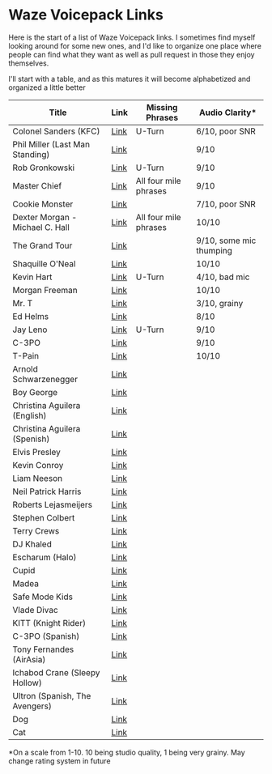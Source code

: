 # Waze Voicepack Links

Here is the start of a list of Waze Voicepack links. I sometimes find myself looking around for some new ones, and I'd like to organize one place where people can find what they want as well as pull request in those they enjoy themselves. 

I'll start with a table, and as this matures it will become alphabetized and organized a little better

| Title       | Link        | Missing Phrases | Audio Clarity* |
| ----------- | ----------- | ----------- | ----------- |
| Colonel Sanders (KFC) | [Link](https://waze.com/ul?acvp=5C1F6F08-BE6F-4578-A2F7-7A01D0FA8044) |U-Turn| 6/10, poor SNR |
| Phil Miller (Last Man Standing) | [Link](https://waze.com/ul?acvp=B1DC04B3-9D04-4DA6-BD0C-471A6D8BD841)| |9/10|
| Rob Gronkowski |[Link](https://waze.com/ul?acvp=82E7E1A4-9164-418C-BE1F-C6D7F1070150)|U-Turn|9/10|
| Master Chief |[Link](https://waze.com/ul?acvp=4f3415ff-b6d1-4c05-bfaf-7b88cdd01a88)|All four mile phrases|9/10|
| Cookie Monster |[Link](https://waze.com/ul?acvp=74ae02e2-d817-4384-86ea-f8a5b3a1926a)||7/10, poor SNR|
| Dexter Morgan - Michael C. Hall |[Link](https://waze.com/ul?acvp=b7f530dd-09f9-4256-89a3-2a759554a2e5)|All four mile phrases|10/10|
| The Grand Tour |[Link](https://waze.com/ul?acvp=5485F8E2-FD27-4A7F-91E7-4F1785CDEB56)||9/10, some mic thumping|
| Shaquille O'Neal |[Link](https://waze.com/ul?acvp=B6A59A15-F67A-49D2-9739-41973CBEEB20)||10/10|
| Kevin Hart |[Link](https://waze.com/ul?acvp=15F86E08-1CD0-40C7-8CF8-05BF8A1B51CB)|U-Turn|4/10, bad mic|
| Morgan Freeman |[Link](https://waze.com/ul?acvp=9E5BC409-A342-4C3F-8E90-FF511D6D5ED5)||10/10|
| Mr. T |[Link](https://waze.com/ul?acvp=3D852AE0-9EB4-4BBA-995E-A403CB7FAEDC)||3/10, grainy|
| Ed Helms |[Link](https://waze.com/ul?acvp=241CD4A3-3E35-4EBB-822B-BAC71CB3563A)||8/10|
| Jay Leno |[Link](https://waze.com/ul?acvp=1F511A6F-6DF3-46E0-858D-53E6D489A0FE)|U-Turn|9/10|
| C-3PO |[Link](https://waze.com/ul?acvp=7EE59258-28AF-46D4-99F0-FE24808F04E0)||9/10|
| T-Pain |[Link](https://waze.com/ul?acvp=F756E1E3-C1ED-4673-9567-336A65B81550)||10/10|
| Arnold Schwarzenegger |[Link]()|||
| Boy George |[Link]()|||
| Christina Aguilera (English) |[Link]()|||
| Christina Aguilera (Spenish) |[Link]()|||
| Elvis Presley |[Link]()|||
| Kevin Conroy |[Link]()|||
| Liam Neeson |[Link]()|||
| Neil Patrick Harris |[Link]()|||
| Roberts Lejasmeijers |[Link]()|||
| Stephen Colbert |[Link]()|||
| Terry Crews |[Link]()|||
| DJ Khaled |[Link]()|||
| Escharum (Halo) |[Link]()|||
| Cupid |[Link]()|||
| Madea |[Link]()|||
| Safe Mode Kids |[Link]()|||
| Vlade Divac |[Link]()|||
| KITT (Knight Rider) |[Link]()||| may be community created -unsure
| C-3PO (Spanish) |[Link]()|||
| Tony Fernandes (AirAsia) |[Link]()|||
| Ichabod Crane (Sleepy Hollow) |[Link]()|||
| Ultron (Spanish, The Avengers) |[Link]()|||
| Dog |[Link]()|||
| Cat |[Link]()|||



*On a scale from 1-10. 10 being studio quality, 1 being very grainy. May change rating system in future

